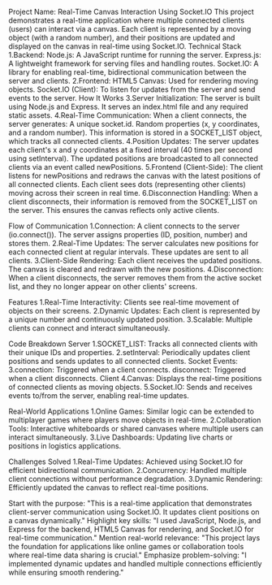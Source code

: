 Project Name: Real-Time Canvas Interaction Using Socket.IO
This project demonstrates a real-time application where multiple connected clients (users) can interact via a canvas. 
Each client is represented by a moving object (with a random number), 
and their positions are updated and displayed on the canvas in real-time using Socket.IO.
Technical Stack
1.Backend:
Node.js: A JavaScript runtime for running the server.
Express.js: A lightweight framework for serving files and handling routes.
Socket.IO: A library for enabling real-time, bidirectional communication between the server and clients.
2.Frontend:
HTML5 Canvas: Used for rendering moving objects.
Socket.IO (Client): To listen for updates from the server and send events to the server.
How It Works
3.Server Initialization:
The server is built using Node.js and Express.
It serves an index.html file and any required static assets.
4.Real-Time Communication:
When a client connects, the server generates:
A unique socket.id.
Random properties (x, y coordinates, and a random number).
This information is stored in a SOCKET_LIST object, which tracks all connected clients.
4.Position Updates:
The server updates each client's x and y coordinates at a fixed interval (40 times per second using setInterval).
The updated positions are broadcasted to all connected clients via an event called newPositions.
5.Frontend (Client-Side):
The client listens for newPositions and redraws the canvas with the latest positions of all connected clients.
Each client sees dots (representing other clients) moving across their screen in real time.
6.Disconnection Handling:
When a client disconnects, their information is removed from the SOCKET_LIST on the server.
This ensures the canvas reflects only active clients.

Flow of Communication
1.Connection:
A client connects to the server (io.connect()).
The server assigns properties (ID, position, number) and stores them.
2.Real-Time Updates:
The server calculates new positions for each connected client at regular intervals.
These updates are sent to all clients.
3.Client-Side Rendering:
Each client receives the updated positions.
The canvas is cleared and redrawn with the new positions.
4.Disconnection:
When a client disconnects, the server removes them from the active socket list, and they no longer appear on other clients' screens.


Features
1.Real-Time Interactivity:
Clients see real-time movement of objects on their screens.
2.Dynamic Updates:
Each client is represented by a unique number and continuously updated position.
3.Scalable:
Multiple clients can connect and interact simultaneously.



Code Breakdown
Server
1.SOCKET_LIST:
Tracks all connected clients with their unique IDs and properties.
2.setInterval:
Periodically updates client positions and sends updates to all connected clients.
Socket Events:
3.connection: Triggered when a client connects.
disconnect: Triggered when a client disconnects.
Client
4.Canvas:
Displays the real-time positions of connected clients as moving objects.
5.Socket.IO:
Sends and receives events to/from the server, enabling real-time updates.


Real-World Applications
1.Online Games:
Similar logic can be extended to multiplayer games where players move objects in real-time.
2.Collaboration Tools:
Interactive whiteboards or shared canvases where multiple users can interact simultaneously.
3.Live Dashboards:
Updating live charts or positions in logistics applications.


Challenges Solved
1.Real-Time Updates:
Achieved using Socket.IO for efficient bidirectional communication.
2.Concurrency:
Handled multiple client connections without performance degradation.
3.Dynamic Rendering:
Efficiently updated the canvas to reflect real-time positions.



Start with the purpose: "This is a real-time application that demonstrates client-server communication using Socket.IO. It updates client positions on a canvas dynamically."
Highlight key skills: "I used JavaScript, Node.js, and Express for the backend, HTML5 Canvas for rendering, and Socket.IO for real-time communication."
Mention real-world relevance: "This project lays the foundation for applications like online games or collaboration tools where real-time data sharing is crucial."
Emphasize problem-solving: "I implemented dynamic updates and handled multiple connections efficiently while ensuring smooth rendering."
